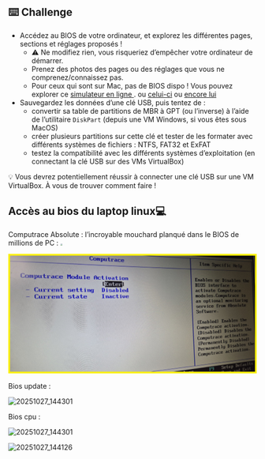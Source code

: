 ## ⌨️ Challenge

- Accédez au BIOS de votre ordinateur, et explorez les différentes pages, sections et réglages proposés !
  - ⚠️ Ne modifiez rien, vous risqueriez d’empêcher votre ordinateur de démarrer.
  - Prenez des photos des pages ou des réglages que vous ne comprenez/connaissez pas.
  - Pour ceux qui sont sur Mac, pas de BIOS dispo ! Vous pouvez explorer ce [simulateur en ligne ](https://l.oclock.io/andromede-technicien-support-it-854ada6c557d64d4c9d71322d397f5bf). ou [celui-ci](https://l.oclock.io/andromede-technicien-support-it-2d06d5739f2508d8eec5b6db68bc43d4) ou [encore lui](https://l.oclock.io/andromede-technicien-support-it-dcfb4ea81259b23bbf3a6e14b722ee4b)
- Sauvegardez les données d’une clé USB, puis tentez de :
  - convertir sa table de partitions de MBR à GPT (ou l’inverse) à l’aide de l’utilitaire `DiskPart` (depuis une VM Windows, si vous êtes sous MacOS)
  - créer plusieurs partitions sur cette clé et tester de les formater avec différents systèmes de fichiers : NTFS, FAT32 et ExFAT
  - testez la compatibilité avec les différents systèmes d’exploitation (en connectant la clé USB sur des VMs VirtualBox)

💡 Vous devrez potentiellement réussir à connecter une clé USB sur une VM VirtualBox. À vous de trouver comment faire !

## **Accès au bios du laptop linux**💻

Computrace Absolute : l’incroyable mouchard planqué dans le BIOS de millions de PC : <img src="F:\Github-oclock\EcoleOck\Challenges\Images\S2-support\dog.webp" style="zoom:25%;" />

<img src="https://github.com/Wally-Oclock/EcoleOck/blob/main/Challenges/Images/S2-support/20251027_144617.jpg" />

Bios update : 

![20251027_144301](F:\Github-oclock\EcoleOck\Challenges\Images\S2-support\20251027_144301.jpg)

Bios cpu :

![20251027_144301](F:\Github-oclock\EcoleOck\Challenges\Images\S2-support\20251027_144301.jpg)

![20251027_144126](F:\Github-oclock\EcoleOck\Challenges\Images\S2-support\20251027_144126.jpg)

